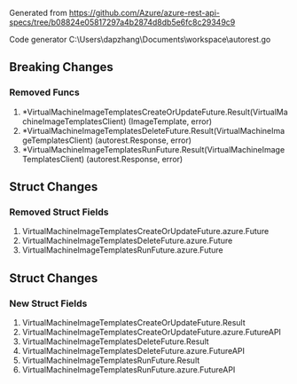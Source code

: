 Generated from https://github.com/Azure/azure-rest-api-specs/tree/b08824e05817297a4b2874d8db5e6fc8c29349c9

Code generator C:\Users\dapzhang\Documents\workspace\autorest.go

## Breaking Changes

### Removed Funcs

1. *VirtualMachineImageTemplatesCreateOrUpdateFuture.Result(VirtualMachineImageTemplatesClient) (ImageTemplate, error)
1. *VirtualMachineImageTemplatesDeleteFuture.Result(VirtualMachineImageTemplatesClient) (autorest.Response, error)
1. *VirtualMachineImageTemplatesRunFuture.Result(VirtualMachineImageTemplatesClient) (autorest.Response, error)

## Struct Changes

### Removed Struct Fields

1. VirtualMachineImageTemplatesCreateOrUpdateFuture.azure.Future
1. VirtualMachineImageTemplatesDeleteFuture.azure.Future
1. VirtualMachineImageTemplatesRunFuture.azure.Future

## Struct Changes

### New Struct Fields

1. VirtualMachineImageTemplatesCreateOrUpdateFuture.Result
1. VirtualMachineImageTemplatesCreateOrUpdateFuture.azure.FutureAPI
1. VirtualMachineImageTemplatesDeleteFuture.Result
1. VirtualMachineImageTemplatesDeleteFuture.azure.FutureAPI
1. VirtualMachineImageTemplatesRunFuture.Result
1. VirtualMachineImageTemplatesRunFuture.azure.FutureAPI
